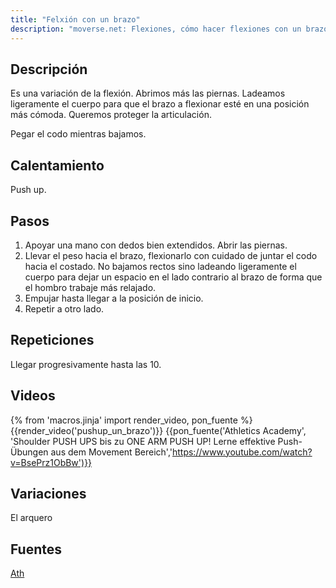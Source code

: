 ```yaml
---
title: "Felxión con un brazo"
description: "moverse.net: Flexiones, cómo hacer flexiones con un brazo"
---
```

## Descripción

Es una variación de la flexión. Abrimos más las piernas. Ladeamos ligeramente el cuerpo para que el brazo a flexionar esté en una posición más cómoda. Queremos proteger la articulación.

Pegar el codo mientras bajamos.

## Calentamiento

Push up.

## Pasos

1. Apoyar una mano con dedos bien extendidos. Abrir las piernas.
2. Llevar el peso hacia el brazo, flexionarlo con cuidado de juntar el codo hacia el costado. No bajamos rectos sino ladeando ligeramente el cuerpo para dejar un espacio en el lado contrario al brazo de forma que el hombro trabaje más relajado.
3. Empujar hasta llegar a la posición de inicio.
4. Repetir a otro lado.

## Repeticiones

Llegar progresivamente hasta las 10.

## Videos

{% from 'macros.jinja' import render_video, pon_fuente %}
{{render_video('pushup_un_brazo')}}
{{pon_fuente('Athletics Academy', 'Shoulder PUSH UPS bis zu ONE ARM PUSH UP! Lerne effektive Push-Übungen aus dem Movement Bereich','https://www.youtube.com/watch?v=BsePrz1ObBw')}}

## Variaciones

El arquero

## Fuentes

[Ath](/varios/fuentes/#ath)
